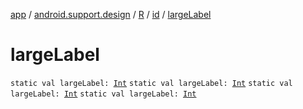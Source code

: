 [app](../../../index.md) / [android.support.design](../../index.md) / [R](../index.md) / [id](index.md) / [largeLabel](.)

# largeLabel

`static val largeLabel: `[`Int`](https://kotlinlang.org/api/latest/jvm/stdlib/kotlin/-int/index.html)
`static val largeLabel: `[`Int`](https://kotlinlang.org/api/latest/jvm/stdlib/kotlin/-int/index.html)
`static val largeLabel: `[`Int`](https://kotlinlang.org/api/latest/jvm/stdlib/kotlin/-int/index.html)
`static val largeLabel: `[`Int`](https://kotlinlang.org/api/latest/jvm/stdlib/kotlin/-int/index.html)